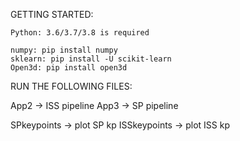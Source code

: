GETTING STARTED:

	Python: 3.6/3.7/3.8 is required
	
	numpy: pip install numpy
	sklearn: pip install -U scikit-learn
	Open3d: pip install open3d

RUN THE FOLLOWING FILES:


App2 -> ISS pipeline
App3 -> SP pipeline

SPkeypoints -> plot SP kp
ISSkeypoints -> plot ISS kp